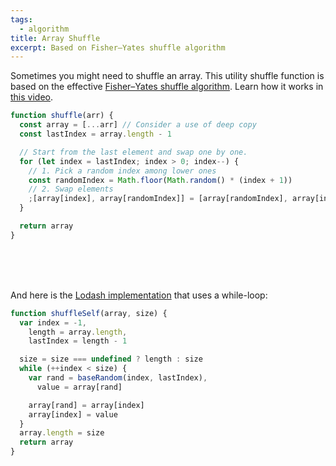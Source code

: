 ```yaml
---
tags:
  - algorithm
title: Array Shuffle
excerpt: Based on Fisher–Yates shuffle algorithm
---
```


Sometimes you might need to shuffle an array. This utility shuffle function is based on the effective [Fisher–Yates shuffle algorithm](https://en.wikipedia.org/wiki/Fisher%E2%80%93Yates_shuffle).
Learn how it works in [this video](https://www.youtube.com/watch?v=tLxBwSL3lPQ).

```js
function shuffle(arr) {
  const array = [...arr] // Consider a use of deep copy
  const lastIndex = array.length - 1

  // Start from the last element and swap one by one.
  for (let index = lastIndex; index > 0; index--) {
    // 1. Pick a random index among lower ones
    const randomIndex = Math.floor(Math.random() * (index + 1))
    // 2. Swap elements
    ;[array[index], array[randomIndex]] = [array[randomIndex], array[index]]
  }

  return array
}
```

<br>
<br>
<br>

And here is the [Lodash implementation](https://github.com/lodash/lodash/blob/ddfd9b11a0126db2302cb70ec9973b66baec0975/lodash.js#L6711) that uses a while-loop:

```js
function shuffleSelf(array, size) {
  var index = -1,
    length = array.length,
    lastIndex = length - 1

  size = size === undefined ? length : size
  while (++index < size) {
    var rand = baseRandom(index, lastIndex),
      value = array[rand]

    array[rand] = array[index]
    array[index] = value
  }
  array.length = size
  return array
}
```
